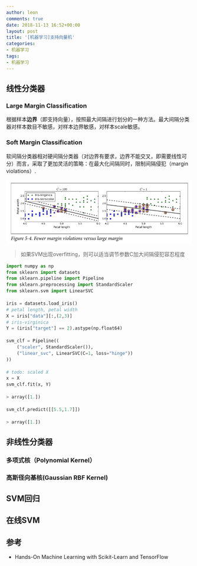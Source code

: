 ```yaml
---
author: leon
comments: true
date: 2018-11-13 16:52+00:00
layout: post
title: '[机器学习]支持向量机'
categories:
- 机器学习
tags:
- 机器学习
---
```


## 线性分类器

### Large Margin Classification

根据样本**边界**（即支持向量），按照最大间隔进行划分的一种方法。最大间隔分类器对样本数目不敏感，对样本边界敏感，对样本scale敏感。

### Soft Margin Classification

软间隔分类器相对硬间隔分类器（对边界有要求，边界不能交叉，即需要线性可分）而言，采取了更加灵活的策略：在最大化间隔同时，限制间隔侵犯（margin violations）.

![svm-soft-margin.png](/images/svm-soft-margin.png)

> 如果SVM出现overfitting，则可以适当调节参数C加大间隔侵犯容忍程度

```python
import numpy as np
from sklearn import datasets
from sklearn.pipeline import Pipeline
from sklearn.preprocessing import StandardScaler
from sklearn.svm import LinearSVC

iris = datasets.load_iris()
# petal length, petal width
X = iris["data"][:,(2,3)]
# iris-virginica
Y = (iris["target"] == 2).astype(np.float64)

svm_clf = Pipeline((
    ("scaler", StandardScaler()),
    ("linear_svc", LinearSVC(C=1, loss="hinge"))
))

# todo: scaled X
x = X
svm_clf.fit(x, Y)

> array([1.])

svm_clf.predict([[5.5,1.7]])

> array([1.])
```

## 非线性分类器

### 多项式核（Polynomial Kernel）


### 高斯径向基核(Gaussian RBF Kernel)

## SVM回归

## 在线SVM

## 参考
- Hands-On Machine Learning with Scikit-Learn and TensorFlow
